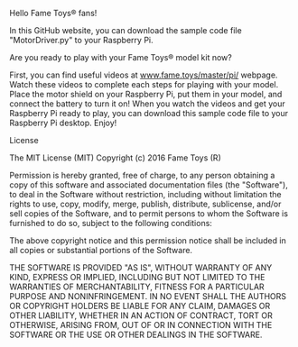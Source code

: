 Hello Fame Toys® fans!

In this GitHub website, you can download the sample code file "MotorDriver.py" to your Raspberry Pi.

Are you ready to play with your Fame Toys® model kit now?

First, you can find useful videos at www.fame.toys/master/pi/ webpage. 
Watch these videos to complete each steps for playing with your model.
Place the motor shield on your Raspberry Pi, put them in your model, and connect the battery to turn it on!
When you watch the videos and get your Raspberry Pi ready to play, you can download this sample code file to your Raspberry Pi desktop.
Enjoy!


License

The MIT License (MIT) Copyright (c) 2016 Fame Toys (R)

Permission is hereby granted, free of charge, to any person obtaining a copy of this software and associated documentation files (the "Software"), to deal in the Software without restriction, including without limitation the rights to use, copy, modify, merge, publish, distribute, sublicense, and/or sell copies of the Software, and to permit persons to whom the Software is furnished to do so, subject to the following conditions:

The above copyright notice and this permission notice shall be included in all copies or substantial portions of the Software.

THE SOFTWARE IS PROVIDED "AS IS", WITHOUT WARRANTY OF ANY KIND, EXPRESS OR IMPLIED, INCLUDING BUT NOT LIMITED TO THE WARRANTIES OF MERCHANTABILITY, FITNESS FOR A PARTICULAR PURPOSE AND NONINFRINGEMENT. IN NO EVENT SHALL THE AUTHORS OR COPYRIGHT HOLDERS BE LIABLE FOR ANY CLAIM, DAMAGES OR OTHER LIABILITY, WHETHER IN AN ACTION OF CONTRACT, TORT OR OTHERWISE, ARISING FROM, OUT OF OR IN CONNECTION WITH THE SOFTWARE OR THE USE OR OTHER DEALINGS IN THE SOFTWARE.
